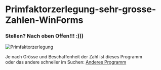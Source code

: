 # Primfaktorzerlegung-sehr-grosse-Zahlen-WinForms

### Stellen? Nach oben Offen!!! :)))

![Primfaktorzerlegung](https://github.com/sauternic/Gif_Bilder/blob/master/Primfaktorzerlegung_oben_Offen.gif)

Je nach Grösse und Beschaffenheit der Zahl ist dieses Programm  
oder das andere schneller im Suchen: [Anderes Programm](https://github.com/sauternic/Primfaktorzerlegung-grosse-Zahlen-WinForms)

